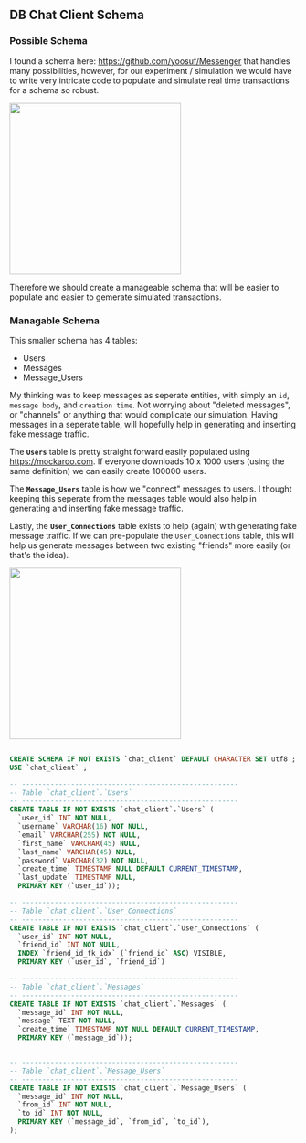 ## DB Chat Client Schema

### Possible Schema

I found a schema here: https://github.com/yoosuf/Messenger that handles many possibilities, however, for our experiment / simulation we would have to write very intricate code to populate and simulate real time transactions for a schema so robust. 

<a href="https://github.com/yoosuf/Messenger"><img src="https://raw.githubusercontent.com/yoosuf/Messenger/master/Messenger.png" width="300"></a>

Therefore we should create a manageable schema that will be easier to populate and easier to gemerate simulated transactions. 

### Managable Schema 

This smaller schema has 4 tables: 

- Users
- Messages
- Message_Users

My thinking was to keep messages as seperate entities, with simply an `id`, `message body`, and `creation time`. Not worrying about "deleted messages", or "channels" or anything that would complicate our simulation. Having messages in a seperate table, will hopefully help in generating and inserting fake message traffic.  

The **`Users`** table is pretty straight forward easily populated using https://mockaroo.com. If everyone downloads 10 x 1000 users (using the same definition) we can easily create 100000 users.

The **`Message_Users`** table is how we "connect" messages to users. I thought keeping this seperate from the messages table would also help in generating and inserting fake message traffic. 

Lastly, the **`User_Connections`** table exists to help (again) with generating fake message traffic. If we can pre-populate the `User_Connections` table, this will help us generate messages between two existing "friends" more easily (or that's the idea).


<img src="https://cs.msutexas.edu/~griffin/zcloud/zcloud-files/chat_client_mini3.png" width="300">

```sql

CREATE SCHEMA IF NOT EXISTS `chat_client` DEFAULT CHARACTER SET utf8 ;
USE `chat_client` ;

-- -----------------------------------------------------
-- Table `chat_client`.`Users`
-- -----------------------------------------------------
CREATE TABLE IF NOT EXISTS `chat_client`.`Users` (
  `user_id` INT NOT NULL,
  `username` VARCHAR(16) NOT NULL,
  `email` VARCHAR(255) NOT NULL,
  `first_name` VARCHAR(45) NULL,
  `last_name` VARCHAR(45) NULL,
  `password` VARCHAR(32) NOT NULL,
  `create_time` TIMESTAMP NULL DEFAULT CURRENT_TIMESTAMP,
  `last_update` TIMESTAMP NULL,
  PRIMARY KEY (`user_id`));

-- -----------------------------------------------------
-- Table `chat_client`.`User_Connections`
-- -----------------------------------------------------
CREATE TABLE IF NOT EXISTS `chat_client`.`User_Connections` (
  `user_id` INT NOT NULL,
  `friend_id` INT NOT NULL,
  INDEX `friend_id_fk_idx` (`friend_id` ASC) VISIBLE,
  PRIMARY KEY (`user_id`, `friend_id`)

-- -----------------------------------------------------
-- Table `chat_client`.`Messages`
-- -----------------------------------------------------
CREATE TABLE IF NOT EXISTS `chat_client`.`Messages` (
  `message_id` INT NOT NULL,
  `message` TEXT NOT NULL,
  `create_time` TIMESTAMP NOT NULL DEFAULT CURRENT_TIMESTAMP,
  PRIMARY KEY (`message_id`));


-- -----------------------------------------------------
-- Table `chat_client`.`Message_Users`
-- -----------------------------------------------------
CREATE TABLE IF NOT EXISTS `chat_client`.`Message_Users` (
  `message_id` INT NOT NULL,
  `from_id` INT NOT NULL,
  `to_id` INT NOT NULL,
  PRIMARY KEY (`message_id`, `from_id`, `to_id`),
);
```

 